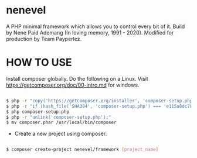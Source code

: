 # nenevel
 A PHP minimal framework which allows you to control every bit of it. Build by Nene Paid Ademang (In loving memory, 1991 - 2020). Modified for production by Team Payperlez.

# HOW TO USE

Install composer globally. Do the following on a Linux. Visit https://getcomposer.org/doc/00-intro.md for windows.


```bash

$ php -r "copy('https://getcomposer.org/installer', 'composer-setup.php');"
$ php -r "if (hash_file('SHA384', 'composer-setup.php') === 'e115a8dc7871f15d853148a7fbac7da27d6c0030b848d9b3dc09e2a0388afed865e6a3d6b3c0fad45c48e2b5fc1196ae') { echo 'Installer verified'; } else { echo 'Installer corrupt'; unlink('composer-setup.php'); } echo PHP_EOL;"
$ php composer-setup.php
$ php -r "unlink('composer-setup.php');"
$ mv composer.phar /usr/local/bin/composer

```

- Create a new project using composer.

```bash

$ composer create-project nenevel/framework [project_name]

```
